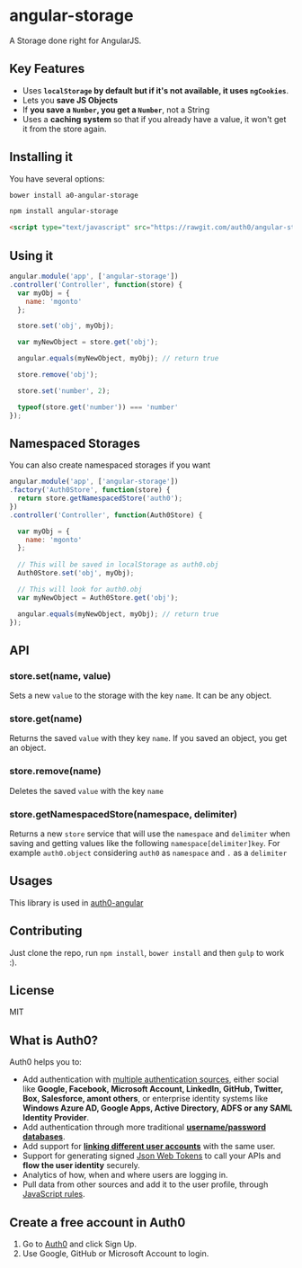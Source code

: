 # angular-storage

A Storage done right for AngularJS.

## Key Features

* Uses **`localStorage` by default but if it's not available, it uses `ngCookies`**.
* Lets you **save JS Objects**
* If **you save a `Number`, you get a `Number`**, not a String
* Uses a **caching system** so that if you already have a value, it won't get it from the store again.

## Installing it

You have several options:

````bash
bower install a0-angular-storage
````

````bash
npm install angular-storage
````

````html
<script type="text/javascript" src="https://rawgit.com/auth0/angular-storage/master/dist/angular-storage.js"></script>
````

## Using it

````js
angular.module('app', ['angular-storage'])
.controller('Controller', function(store) {
  var myObj = {
    name: 'mgonto'
  };

  store.set('obj', myObj);

  var myNewObject = store.get('obj');

  angular.equals(myNewObject, myObj); // return true

  store.remove('obj');

  store.set('number', 2);

  typeof(store.get('number')) === 'number'
});
````

## Namespaced Storages

You can also create namespaced storages if you want

````js
angular.module('app', ['angular-storage'])
.factory('Auth0Store', function(store) {
  return store.getNamespacedStore('auth0');
})
.controller('Controller', function(Auth0Store) {

  var myObj = {
    name: 'mgonto'
  };
  
  // This will be saved in localStorage as auth0.obj
  Auth0Store.set('obj', myObj);

  // This will look for auth0.obj
  var myNewObject = Auth0Store.get('obj');

  angular.equals(myNewObject, myObj); // return true
});
````

## API

### store.set(name, value)

Sets a new `value` to the storage with the key `name`. It can be any object.

### store.get(name)

Returns the saved `value` with they key `name`. If you saved an object, you get an object.

### store.remove(name)

Deletes the saved `value` with the key `name`

### store.getNamespacedStore(namespace, delimiter)

Returns a new `store` service that will use the `namespace` and `delimiter` when saving and getting values like the following `namespace[delimiter]key`. For example `auth0.object` considering `auth0` as `namespace` and `.` as a `delimiter`

## Usages

This library is used in [auth0-angular](https://github.com/auth0/auth0-angular)

## Contributing

Just clone the repo, run `npm install`, `bower install` and then `gulp` to work :).

## License

MIT

## What is Auth0?

Auth0 helps you to:

* Add authentication with [multiple authentication sources](https://docs.auth0.com/identityproviders), either social like **Google, Facebook, Microsoft Account, LinkedIn, GitHub, Twitter, Box, Salesforce, amont others**, or enterprise identity systems like **Windows Azure AD, Google Apps, Active Directory, ADFS or any SAML Identity Provider**.
* Add authentication through more traditional **[username/password databases](https://docs.auth0.com/mysql-connection-tutorial)**.
* Add support for **[linking different user accounts](https://docs.auth0.com/link-accounts)** with the same user.
* Support for generating signed [Json Web Tokens](https://docs.auth0.com/jwt) to call your APIs and **flow the user identity** securely.
* Analytics of how, when and where users are logging in.
* Pull data from other sources and add it to the user profile, through [JavaScript rules](https://docs.auth0.com/rules).

## Create a free account in Auth0

1. Go to [Auth0](https://auth0.com) and click Sign Up.
2. Use Google, GitHub or Microsoft Account to login.




